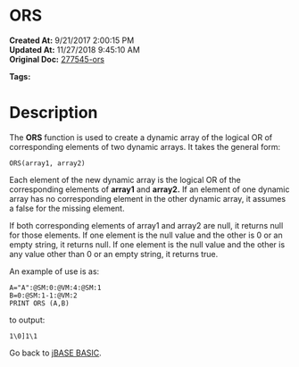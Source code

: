 # ORS

**Created At:** 9/21/2017 2:00:15 PM  
**Updated At:** 11/27/2018 9:45:10 AM  
**Original Doc:** [277545-ors](https://docs.jbase.com/36868-jbase-basic/277545-ors)  

**Tags:**
<badge text='logical operators' vertical='middle' />
<badge text='dynamic arrays' vertical='middle' />

# Description

The **ORS** function is used to create a dynamic array of the logical OR of corresponding elements of two dynamic arrays. It takes the general form:

```
ORS(array1, array2)
```

Each element of the new dynamic array is the logical OR of the corresponding elements of **array1** and **array2.** If an element of one dynamic array has no corresponding element in the other dynamic array, it assumes a false for the missing element.

If both corresponding elements of array1 and array2 are null, it returns null for those elements. If one element is the null value and the other is 0 or an empty string, it returns null. If one element is the null value and the other is any value other than 0 or an empty string, it returns true.

An example of use is as:

```
A="A":@SM:0:@VM:4:@SM:1
B=0:@SM:1-1:@VM:2
PRINT ORS (A,B)
```

to output:

```
1\0]1\1 
```



Go back to [jBASE BASIC](./../jbase-basic-programmers-reference-guide).
